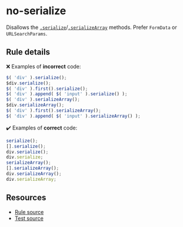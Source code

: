 # no-serialize

Disallows the [`.serialize`](https://api.jquery.com/serialize/)/[`.serializeArray`](https://api.jquery.com/serializeArray/) methods. Prefer `FormData` or `URLSearchParams`.

## Rule details

❌ Examples of **incorrect** code:
```js
$( 'div' ).serialize();
$div.serialize();
$( 'div' ).first().serialize();
$( 'div' ).append( $( 'input' ).serialize() );
$( 'div' ).serializeArray();
$div.serializeArray();
$( 'div' ).first().serializeArray();
$( 'div' ).append( $( 'input' ).serializeArray() );
```

✔️ Examples of **correct** code:
```js
serialize();
[].serialize();
div.serialize();
div.serialize;
serializeArray();
[].serializeArray();
div.serializeArray();
div.serializeArray;
```

## Resources

* [Rule source](/src/rules/no-serialize.js)
* [Test source](/src/tests/no-serialize.js)
